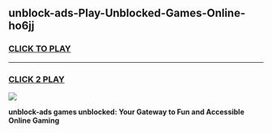 
## unblock-ads-Play-Unblocked-Games-Online-ho6jj
<h3>
<a href="https://premium76.site?title=unblock-ads&ref=25A">CLICK TO PLAY</a></h3>
<hr>

<h3>
<a href="https://premium76.site?title=unblock-ads&ref=25A">CLICK 2 PLAY</a>
  
</h3>

<a href="https://premium76.site?title=unblock-ads&ref=25A"><img src="https://clearcache.store/games.png"></a>


**unblock-ads games unblocked: Your Gateway to Fun and Accessible Online Gaming**
